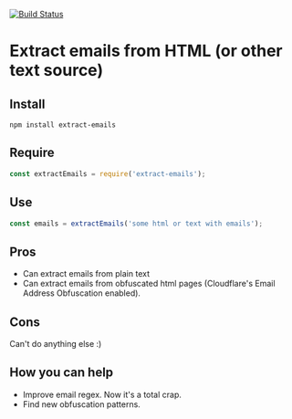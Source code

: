 [![Build Status](https://travis-ci.org/2tunnels/extract-emails.svg?branch=master)](https://travis-ci.org/2tunnels/extract-emails)

# Extract emails from HTML (or other text source)

## Install

```
npm install extract-emails
```

## Require

```javascript
const extractEmails = require('extract-emails');
```

## Use

```javascript
const emails = extractEmails('some html or text with emails');
```

## Pros

- Can extract emails from plain text
- Can extract emails from obfuscated html pages (Cloudflare's Email Address Obfuscation enabled).

## Cons

Can't do anything else :)

## How you can help

- Improve email regex. Now it's a total crap.
- Find new obfuscation patterns.
